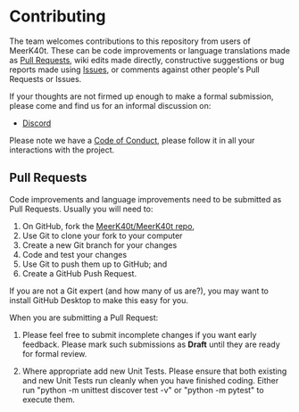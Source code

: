 # Contributing

The team welcomes contributions to this repository from users of MeerK40t.
These can be code improvements or language translations made as [Pull Requests](/meerk40t/meerk40t/pulls),
wiki edits made directly,
constructive suggestions or bug reports made using [Issues](/meerk40t/meerk40t/issues),
or comments against other people's Pull Requests or Issues.

If your thoughts are not firmed up enough to make a formal submission,
please come and find us for an informal discussion on:
*   [Discord](https://discord.gg/vkDD3HdQq6)

Please note we have a [Code of Conduct](CODE_OF_CONDUCT.md), please follow it in all your interactions with the project.

## Pull Requests

Code improvements and language improvements need to be submitted as Pull Requests.
Usually you will need to:

1.  On GitHub, fork the [MeerK40t/MeerK40t repo](/meerk40t/meerk40t),
2.  Use Git to clone your fork to your computer
3.  Create a new Git branch for your changes
4.  Code and test your changes
5.  Use Git to push them up to GitHub; and
6.  Create a GitHub Push Request.

If you are not a Git expert (and how many of us are?),
you may want to install GitHub Desktop to make this easy for you.

When you are submitting a Pull Request:

1.  Please feel free to submit incomplete changes if you want early feedback.
Please mark such submissions as **Draft** until they are ready for formal review.

2.  Where appropriate add new Unit Tests.
Please ensure that both existing and new Unit Tests run cleanly when you have finished coding.
Either run "python -m unittest discover test -v" or "python -m pytest" to execute them.

